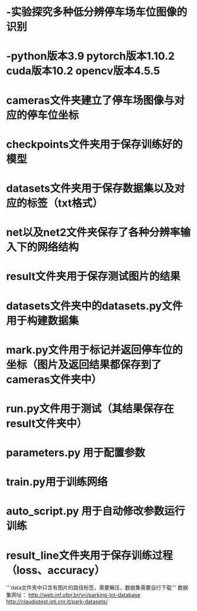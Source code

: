 # -实验探究多种低分辨停车场车位图像的识别
# -python版本3.9  pytorch版本1.10.2   cuda版本10.2   opencv版本4.5.5
# cameras文件夹建立了停车场图像与对应的停车位坐标
# checkpoints文件夹用于保存训练好的模型
# datasets文件夹用于保存数据集以及对应的标签（txt格式）
# net以及net2文件夹保存了各种分辨率输入下的网络结构
# result文件夹用于保存测试图片的结果
# datasets文件夹中的datasets.py文件用于构建数据集
# mark.py文件用于标记并返回停车位的坐标（图片及返回结果都保存到了cameras文件夹中）
# run.py文件用于测试（其结果保存在result文件夹中）
# parameters.py 用于配置参数
# train.py用于训练网络
# auto_script.py 用于自动修改参数运行训练
# result_line文件夹用于保存训练过程（loss、accuracy）
'''data文件夹中只含有图片的路径标签，需要解压，数据集需要自行下载'''
数据集网址：
http://web.inf.ufpr.br/vri/parking-lot-database
http://claudiotest.isti.cnr.it/park-datasets/
